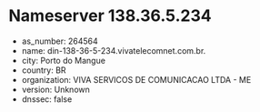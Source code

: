 # Nameserver 138.36.5.234

* as_number: 264564
* name: din-138-36-5-234.vivatelecomnet.com.br.
* city: Porto do Mangue
* country: BR
* organization: VIVA SERVICOS DE COMUNICACAO LTDA - ME
* version: Unknown
* dnssec: false
